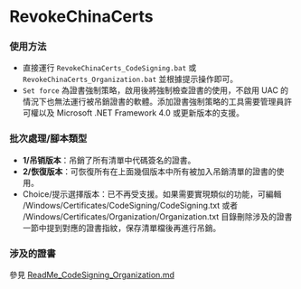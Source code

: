 ﻿RevokeChinaCerts
==============

### 使用方法
* 直接運行 `RevokeChinaCerts_CodeSigning.bat` 或 `RevokeChinaCerts_Organization.bat` 並根據提示操作即可。
* `Set force` 為證書強制策略，啟用後將強制檢查證書的使用，不啟用 UAC 的情況下也無法運行被吊銷證書的軟體。添加證書強制策略的工具需要管理員許可權以及 Microsoft .NET Framework 4.0 或更新版本的支援。

### 批次處理/腳本類型
* **1/吊销版本**：吊銷了所有清單中代碼簽名的證書。
* **2/恢復版本**：可恢復所有在上面幾個版本中所有被加入吊銷清單的證書的使用。
* Choice/提示選擇版本：已不再受支援。如果需要實現類似的功能，可編輯 /Windows/Certificates/CodeSigning/CodeSigning.txt 或者 /Windows/Certificates/Organization/Organization.txt 目錄刪除涉及的證書一節中提到對應的證書指紋，保存清單檔後再進行吊銷。

### 涉及的證書
參見 [ReadMe_CodeSigning_Organization.md](ReadMe_CodeSigning_Organization.md)
